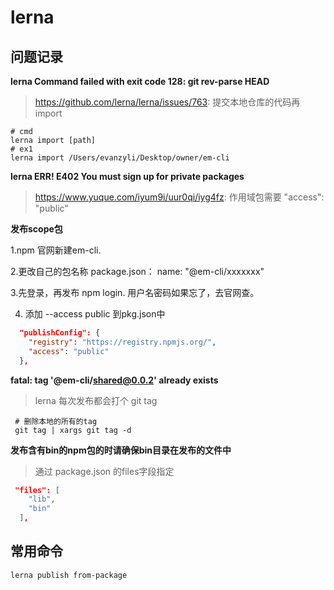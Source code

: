 # lerna 

## 问题记录

**lerna Command failed with exit code 128: git rev-parse HEAD**

> https://github.com/lerna/lerna/issues/763: 提交本地仓库的代码再import

```shell
# cmd
lerna import [path]
# ex1
lerna import /Users/evanzyli/Desktop/owner/em-cli  
```

**lerna ERR! E402 You must sign up for private packages**

> https://www.yuque.com/iyum9i/uur0qi/iyg4fz: 作用域包需要 "access": "public"

**发布scope包**

1.npm 官网新建em-cli.

2.更改自己的包名称 package.json： name: "@em-cli/xxxxxxx"

3.先登录，再发布 npm login. 用户名密码如果忘了，去官网查。

4. 添加 --access public 到pkg.json中

```json
  "publishConfig": {
    "registry": "https://registry.npmjs.org/",
    "access": "public"
  },
```

**fatal: tag '@em-cli/shared@0.0.2' already exists**

> lerna 每次发布都会打个 git tag

```shell
 # 删除本地的所有的tag 
 git tag | xargs git tag -d
```
**发布含有bin的npm包的时请确保bin目录在发布的文件中**

> 通过 package.json 的files字段指定

```json
 "files": [
    "lib",
    "bin"
  ],
```
## 常用命令

```shell
lerna publish from-package
```

